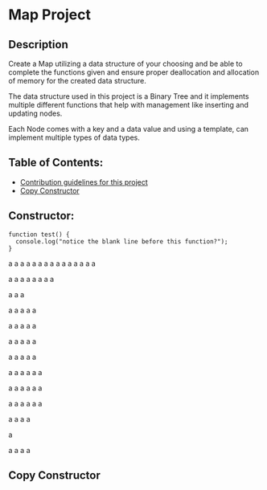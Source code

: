 # Map Project

## Description

Create a Map utilizing a data structure of your choosing and be able to complete the functions given and ensure proper deallocation and allocation of memory for the created data structure.

The data structure used in this project is a Binary Tree and it implements multiple different functions that help with management like inserting and updating nodes.

Each Node comes with a key and a data value and using a template, can implement multiple types of data types. 

## Table of Contents:

- [Contribution guidelines for this project](#constructor)
- [Copy Constructor](#copy-constructor)

## Constructor:

```
function test() {
  console.log("notice the blank line before this function?");
}
```


a
a
a
a
a
a
a
a
a
a
a
a
a
a
a

a
a
a
a
a
a
a
a

a
a
a

a
a
a
a
a

a
a
a
a
a

a
a
a
a
a

a
a
a
a
a

a
a
a
a
a
a

a
a
a
a
a
a

a
a
a
a
a
a

a
a
a
a

a

a
a
a
a























































































































## Copy Constructor
